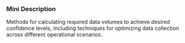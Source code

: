 ### Mini Description

Methods for calculating required data volumes to achieve desired confidence levels, including techniques for optimizing data collection across different operational scenarios.
